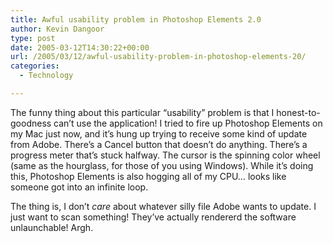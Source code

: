 ```yaml
---
title: Awful usability problem in Photoshop Elements 2.0
author: Kevin Dangoor
type: post
date: 2005-03-12T14:30:22+00:00
url: /2005/03/12/awful-usability-problem-in-photoshop-elements-20/
categories:
  - Technology

---
```

The funny thing about this particular &#8220;usability&#8221; problem is that I honest-to-goodness can&#8217;t use the application! I tried to fire up Photoshop Elements on my Mac just now, and it&#8217;s hung up trying to receive some kind of update from Adobe. There&#8217;s a Cancel button that doesn&#8217;t do anything. There&#8217;s a progress meter that&#8217;s stuck halfway. The cursor is the spinning color wheel (same as the hourglass, for those of you using Windows). While it&#8217;s doing this, Photoshop Elements is also hogging all of my CPU&#8230; looks like someone got into an infinite loop.

The thing is, I don&#8217;t _care_ about whatever silly file Adobe wants to update. I just want to scan something! They&#8217;ve actually rendererd the software unlaunchable! Argh.
